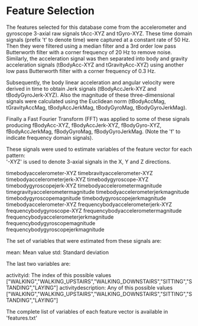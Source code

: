 Feature Selection 
=================

The features selected for this database come from the accelerometer and gyroscope 3-axial raw signals tAcc-XYZ and tGyro-XYZ. These time domain signals (prefix 't' to denote time) were captured at a constant rate of 50 Hz. Then they were filtered using a median filter and a 3rd order low pass Butterworth filter with a corner frequency of 20 Hz to remove noise. Similarly, the acceleration signal was then separated into body and gravity acceleration signals (tBodyAcc-XYZ and tGravityAcc-XYZ) using another low pass Butterworth filter with a corner frequency of 0.3 Hz. 

Subsequently, the body linear acceleration and angular velocity were derived in time to obtain Jerk signals (tBodyAccJerk-XYZ and tBodyGyroJerk-XYZ). Also the magnitude of these three-dimensional signals were calculated using the Euclidean norm (tBodyAccMag, tGravityAccMag, tBodyAccJerkMag, tBodyGyroMag, tBodyGyroJerkMag). 

Finally a Fast Fourier Transform (FFT) was applied to some of these signals producing fBodyAcc-XYZ, fBodyAccJerk-XYZ, fBodyGyro-XYZ, fBodyAccJerkMag, fBodyGyroMag, fBodyGyroJerkMag. (Note the 'f' to indicate frequency domain signals). 

These signals were used to estimate variables of the feature vector for each pattern:  
'-XYZ' is used to denote 3-axial signals in the X, Y and Z directions.

timebodyaccelerometer-XYZ
timebravityaccelerometer-XYZ
timebodyaccelerometerjerk-XYZ
timebodygyroscope-XYZ
timebodygyroscopejerk-XYZ
timebodyaccelerometermagnitude
timegravityaccelerometermagnitude
timebodyaccelerometerjerkmagnitude
timebodygyroscopemagnitude
timebodygyroscopejerkmagnitude
timebodyaccelerometer-XYZ
frequencybodyaccelerometerjerk-XYZ
frequencybodygyroscope-XYZ
frequencybodyaccelerometermagnitude
frequencybodyaccelerometerjerkmagnitude
frequencybodygyroscopemagnitude
frequencybodygyroscopejerkmagnitude

The set of variables that were estimated from these signals are: 

mean: Mean value
std: Standard deviation

The last two variables are:

activityid: The index of this possible values ["WALKING","WALKING_UPSTAIRS","WALKING_DOWNSTAIRS","SITTING","STANDING","LAYING"] 
activitydescription: Any of this possible values ["WALKING","WALKING_UPSTAIRS","WALKING_DOWNSTAIRS","SITTING","STANDING","LAYING"]

The complete list of variables of each feature vector is available in 'features.txt'
